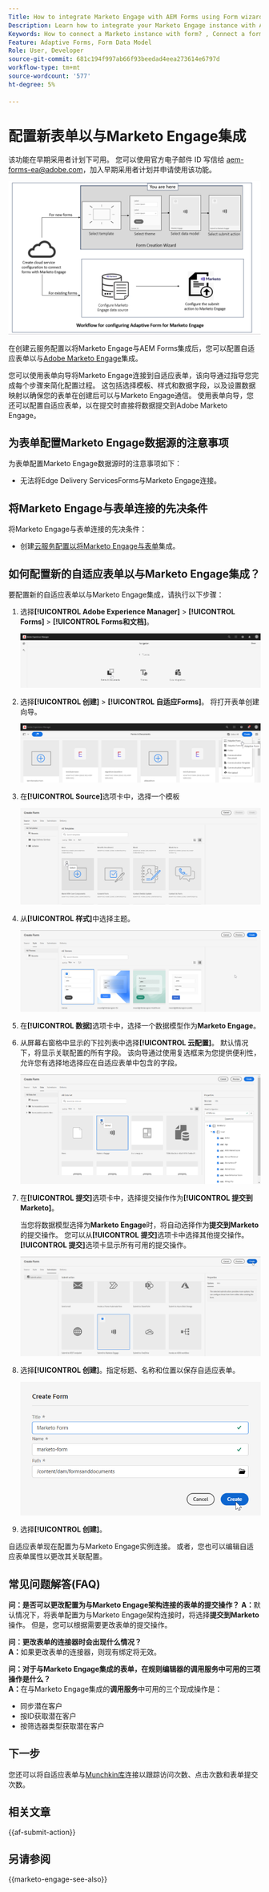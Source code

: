 ```yaml
---
Title: How to integrate Marketo Engage with AEM Forms using Form wizard?
Description: Learn how to integrate your Marketo Engage instance with AEM Forms using form wizard.
Keywords: How to connect a Marketo instance with form? , Connect a form to Marketo, Integrate a form with Marketo Engage, Integrate an Adaptive Form with a Marketo instance.
Feature: Adaptive Forms, Form Data Model
Role: User, Developer
source-git-commit: 681c194f997ab66f93beedad4eea273614e6797d
workflow-type: tm+mt
source-wordcount: '577'
ht-degree: 5%

---
```



# 配置新表单以与Marketo Engage集成

<span class="preview">该功能在早期采用者计划下可用。 您可以使用官方电子邮件 ID 写信给 aem-forms-ea@adobe.com，加入早期采用者计划并申请使用该功能。</span>

![工作流](/help/forms/assets/workflow-marketo-4.png)

在创建云服务配置以将Marketo Engage与AEM Forms集成后，您可以配置自适应表单以与[Adobe Marketo Engage](https://experienceleague.adobe.com/en/docs/marketo/using/home)集成。

您可以使用表单向导将Marketo Engage连接到自适应表单，该向导通过指导您完成每个步骤来简化配置过程。 这包括选择模板、样式和数据字段，以及设置数据映射以确保您的表单在创建后可以与Marketo Engage通信。 使用表单向导，您还可以配置自适应表单，以在提交时直接将数据提交到Adobe Marketo Engage。

## 为表单配置Marketo Engage数据源的注意事项

为表单配置Marketo Engage数据源时的注意事项如下：

* 无法将Edge Delivery ServicesForms与Marketo Engage连接。

## 将Marketo Engage与表单连接的先决条件

将Marketo Engage与表单连接的先决条件：

* 创建[云服务配置以将Marketo Engage与表单](/help/forms/integrate-form-to-marketo-engage.md)集成。

## 如何配置新的自适应表单以与Marketo Engage集成？

要配置新的自适应表单以与Marketo Engage集成，请执行以下步骤：

1. 选择&#x200B;**[!UICONTROL Adobe Experience Manager]** > **[!UICONTROL Forms]** > **[!UICONTROL Forms和文档]**。

   ![选择Forms和文档](/help/forms/assets/select-forms.png)

1. 选择&#x200B;**[!UICONTROL 创建]** > **[!UICONTROL 自适应Forms]**。 将打开表单创建向导。

   ![选择AF](/help/forms/assets/select-create-forms.png)

1. 在&#x200B;**[!UICONTROL Source]**&#x200B;选项卡中，选择一个模板

   ![选择模板](/help/forms/assets/select-template.png)

1. 从&#x200B;**[!UICONTROL 样式]**&#x200B;中选择主题。

   ![选择主题](/help/forms/assets/select-form-theme.png)


1. 在&#x200B;**[!UICONTROL 数据]**&#x200B;选项卡中，选择一个数据模型作为&#x200B;**Marketo Engage**。

1. 从屏幕右窗格中显示的下拉列表中选择&#x200B;**[!UICONTROL 云配置]**。
默认情况下，将显示关联配置的所有字段。 该向导通过使用复选框来为您提供便利性，允许您有选择地选择应在自适应表单中包含的字段。

   ![选择数据模型](/help/forms/assets/select-marketo-data.png)

1. 在&#x200B;**[!UICONTROL 提交]**&#x200B;选项卡中，选择提交操作作为&#x200B;**[!UICONTROL 提交到Marketo]**。

   当您将数据模型选择为&#x200B;**Marketo Engage**&#x200B;时，将自动选择作为&#x200B;**提交到Marketo**&#x200B;的提交操作。 您可以从&#x200B;**[!UICONTROL 提交]**&#x200B;选项卡中选择其他提交操作。 **[!UICONTROL 提交]**&#x200B;选项卡显示所有可用的提交操作。

   ![提交到Marketo engage](/help/forms/assets/select-marketo-engage.png)

1. 选择&#x200B;**[!UICONTROL 创建]**。指定标题、名称和位置以保存自适应表单。

   ![创建表单](/help/forms/assets/create-marketo-form.png)

1. 选择&#x200B;**[!UICONTROL 创建]**。

自适应表单现在配置为与Marketo Engage实例连接。 或者，您也可以编辑自适应表单属性以更改其关联配置。

## 常见问题解答(FAQ)

**问：是否可以更改配置为与Marketo Engage架构连接的表单的提交操作？**
**A：**&#x200B;默认情况下，将表单配置为与Marketo Engage架构连接时，将选择&#x200B;**提交到Marketo**&#x200B;操作。 但是，您可以根据需要更改表单的提交操作。


**问：更改表单的连接器时会出现什么情况？**\
**A：**&#x200B;如果更改表单的连接器，则现有绑定将无效。

**问：对于与Marketo Engage集成的表单，在规则编辑器的调用服务中可用的三项操作是什么？**\
**A：**&#x200B;在与Marketo Engage集成的&#x200B;**调用服务**&#x200B;中可用的三个现成操作是：
* 同步潜在客户
* 按ID获取潜在客户
* 按筛选器类型获取潜在客户

## 下一步

您还可以将自适应表单与[Munchkin库](https://experienceleague.adobe.com/en/docs/marketo/using/product-docs/administration/setup/munchkin)连接以跟踪访问次数、点击次数和表单提交次数。

## 相关文章

{{af-submit-action}}

## 另请参阅

{{marketo-engage-see-also}}

